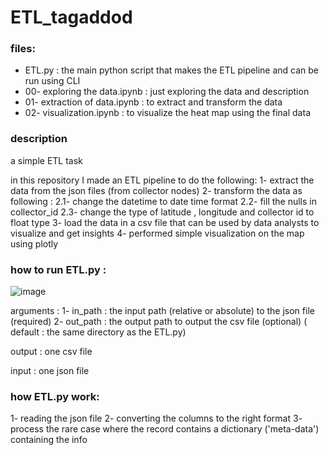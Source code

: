 # ETL_tagaddod
### files:
- ETL.py : the main python script that makes the ETL pipeline and can be run using CLI
- 00- exploring the data.ipynb : just exploring the data and description
- 01- extraction of data.ipynb : to extract and transform the data
- 02- visualization.ipynb : to visualize the heat map using the final data


### description
a simple ETL task

in this repository I made an ETL pipeline to do the following:
1- extract the data from the json files (from collector nodes) 
2- transform the data as following :
  2.1- change the datetime to date time format
  2.2- fill the nulls in collector_id
  2.3- change the type of latitude , longitude and collector id to float type
3- load the data in a csv file that can be used by data analysts to visualize and get insights
4- performed simple visualization on the map using plotly 


### how to run ETL.py :
![image](https://user-images.githubusercontent.com/47314651/183311032-7ba8312f-22ae-4e11-9191-a7e4d91141c4.png)

arguments : 
1- in_path : the input path (relative or absolute) to the json file  (required)
2- out_path : the output path to output the csv file (optional) ( default : the same directory as the ETL.py)

output :
one csv file

input : 
one json file

### how ETL.py work:
1- reading the json file
2- converting the columns to the right format
3- process the rare case where the record contains a dictionary ('meta-data') containing the info
